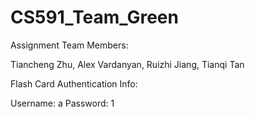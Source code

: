 # CS591_Team_Green

Assignment Team Members:

Tiancheng Zhu, Alex Vardanyan, Ruizhi Jiang, Tianqi Tan

Flash Card Authentication Info:

Username: a
Password: 1
